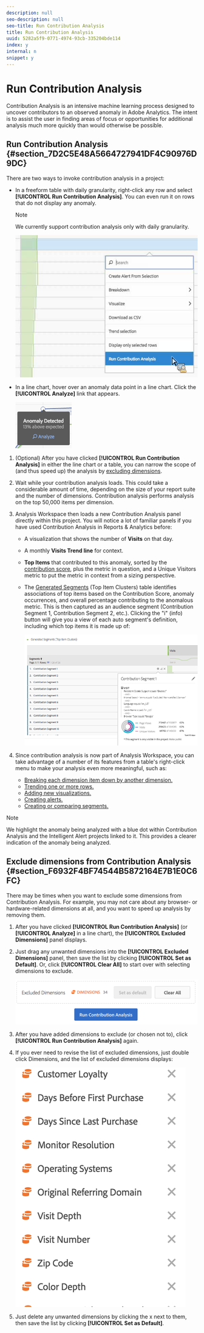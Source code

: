 ```yaml
---
description: null
seo-description: null
seo-title: Run Contribution Analysis
title: Run Contribution Analysis
uuid: 5282a5f9-0771-4974-93cb-335204bde114
index: y
internal: n
snippet: y
---
```


# Run Contribution Analysis

Contribution Analysis is an intensive machine learning process designed to uncover contributors to an observed anomaly in Adobe Analytics. The intent is to assist the user in finding areas of focus or opportunities for additional analysis much more quickly than would otherwise be possible.

## Run Contribution Analysis {#section_7D2C5E48A5664727941DF4C90976D9DC}

There are two ways to invoke contribution analysis in a project:

* In a freeform table with daily granularity, right-click any row and select **[!UICONTROL Run Contribution Analysis]**. You can even run it on rows that do not display any anomaly. 

  >[!NOTE]
  >
  >We currently support contribution analysis only with daily granularity.

  ![](assets/run_ca.png)

* In a line chart, hover over an anomaly data point in a line chart. Click the **[!UICONTROL Analyze]** link that appears.

  ![](assets/contribution-analysis.png)

1. (Optional) After you have clicked **[!UICONTROL Run Contribution Analysis]** in either the line chart or a table, you can narrow the scope of (and thus speed up) the analysis by [excluding dimensions](../../../../analyze/analysis-workspace/virtual-analyst/contribution-analysis/run-contribution-analysis.md#section_F6932F4BF74544B5872164E7B1E0C6FC). 

1. Wait while your contribution analysis loads. This could take a considerable amount of time, depending on the size of your report suite and the number of dimensions. Contribution analysis performs analysis on the top 50,000 items per dimension. 
1. Analysis Workspace then loads a new Contribution Analysis panel directly within this project. You will notice a lot of familiar panels if you have used Contribution Analysis in Reports & Analytics before:

    * A visualization that shows the number of **Visits** on that day. 
    * A monthly **Visits Trend line** for context. 
    * **Top Items** that contributed to this anomaly, sorted by the [contribution score](https://marketing.adobe.com/resources/help/en_US/analytics/contribution/ca_contribution_score.html), plus the metric in question, and a Unique Visitors metric to put the metric in context from a sizing perspective. 
    
    * The [Generated Segments](https://marketing.adobe.com/resources/help/en_US/analytics/contribution/ca_workflow_premium.html) (Top Item Clusters) table identifies associations of top items based on the Contribution Score, anomaly occurrences, and overall percentage contributing to the anomalous metric. This is then captured as an audience segment (Contribution Segment 1, Contribution Segment 2, etc.). Clicking the "i" (info) button will give you a view of each auto segment's definition, including which top items it is made up of:

      ![](assets/auto_segment.png)

1. Since contribution analysis is now part of Analysis Workspace, you can take advantage of a number of its features from a table's right-click menu to make your analysis even more meaningful, such as:

    * [Breaking each dimension item down by another dimension.](../../../../analyze/analysis-workspace/components/dimensions/t-breakdown-fa.md#task_B594DA2476E84DFDA8279E831F0BD9C4) 
    * [Trending one or more rows.](../../../../analyze/analysis-workspace/analysis-workspace-features.md#section_34930C967C104C2B9092BA8DCF2BF81A) 
    * [Adding new visualizations.](../../../../analyze/analysis-workspace/freeform-analysis-visualizations.md#concept_09242627629147A88A68F1506954C276) 
    * [Creating alerts.](../../../../analyze/analysis-workspace/c-intelligent-alerts/intellligent-alerts.md#concept_3B41B293C0C444038A9F3068A7676D42) 
    * [Creating or comparing segments.](../../../../analyze/analysis-workspace/c-panels/c-segment-comparison/segment-comparison.md#concept_74FAC1C6D0204F9190A110B0D9005793)

>[!NOTE]
>
>We highlight the anomaly being analyzed with a blue dot within Contribution Analysis and the Intelligent Alert projects linked to it. This provides a clearer indication of the anomaly being analyzed.

## Exclude dimensions from Contribution Analysis {#section_F6932F4BF74544B5872164E7B1E0C6FC}

There may be times when you want to exclude some dimensions from Contribution Analysis. For example, you may not care about any browser- or hardware-related dimensions at all, and you want to speed up analysis by removing them.

1. After you have clicked **[!UICONTROL Run Contribution Analysis]** (or **[!UICONTROL Analyze]** in a line chart), the **[!UICONTROL Excluded Dimensions]** panel displays. 

1. Just drag any unwanted dimensions into the **[!UICONTROL Excluded Dimensions]** panel, then save the list by clicking **[!UICONTROL Set as Default]**. Or, click **[!UICONTROL Clear All]** to start over with selecting dimensions to exclude.

   ![](assets/exclude_dimensions.png)

1. After you have added dimensions to exclude (or chosen not to), click **[!UICONTROL Run Contribution Analysis]** again. 
1. If you ever need to revise the list of excluded dimensions, just double click Dimensions, and the list of excluded dimensions displays:

   ![](assets/excluded-dimensions.png)

1. Just delete any unwanted dimensions by clicking the x next to them, then save the list by clicking **[!UICONTROL Set as Default]**.

